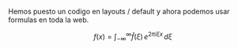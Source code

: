 Hemos puesto  un codigo en layouts / default y ahora podemos usar formulas en toda la web.


$$f(x) = \int_{-\infty}^\infty \hat f(\xi)\,e^{2 \pi i \xi x} \,d\xi$$

